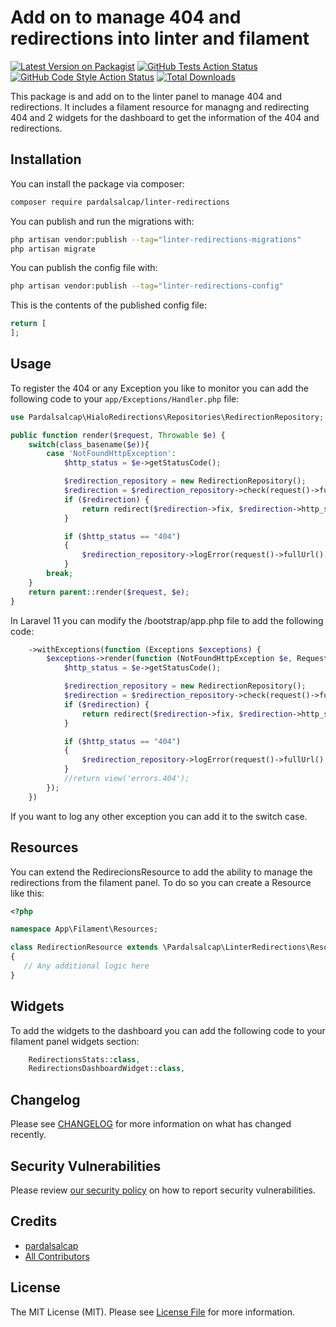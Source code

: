 # Add on to manage 404 and redirections into linter and filament

[![Latest Version on Packagist](https://img.shields.io/packagist/v/pardalsalcap/linter-redirections.svg?style=flat-square)](https://packagist.org/packages/pardalsalcap/linter-redirections)
[![GitHub Tests Action Status](https://img.shields.io/github/actions/workflow/status/pardalsalcap/linter-redirections/run-tests.yml?branch=main&label=tests&style=flat-square)](https://github.com/pardalsalcap/linter-redirections/actions?query=workflow%3Arun-tests+branch%3Amain)
[![GitHub Code Style Action Status](https://img.shields.io/github/actions/workflow/status/pardalsalcap/linter-redirections/fix-php-code-style-issues.yml?branch=main&label=code%20style&style=flat-square)](https://github.com/pardalsalcap/linter-redirections/actions?query=workflow%3A"Fix+PHP+code+style+issues"+branch%3Amain)
[![Total Downloads](https://img.shields.io/packagist/dt/pardalsalcap/linter-redirections.svg?style=flat-square)](https://packagist.org/packages/pardalsalcap/linter-redirections)

This package is and add on to the linter panel to manage 404 and redirections. It includes a filament resource for managng and redirecting 404 and 2 widgets for the dashboard to get the information of the 404 and redirections.

## Installation

You can install the package via composer:

```bash
composer require pardalsalcap/linter-redirections
```

You can publish and run the migrations with:

```bash
php artisan vendor:publish --tag="linter-redirections-migrations"
php artisan migrate
```

You can publish the config file with:

```bash
php artisan vendor:publish --tag="linter-redirections-config"
```

This is the contents of the published config file:

```php
return [
];
```

## Usage

To register the 404 or any Exception you like to monitor you can add the following code to your `app/Exceptions/Handler.php` file:

```php
use Pardalsalcap\HialoRedirections\Repositories\RedirectionRepository;

public function render($request, Throwable $e) {
    switch(class_basename($e)){
        case 'NotFoundHttpException':
            $http_status = $e->getStatusCode();

            $redirection_repository = new RedirectionRepository();
            $redirection = $redirection_repository->check(request()->fullUrl());
            if ($redirection) {
                return redirect($redirection->fix, $redirection->http_status);
            }

            if ($http_status == "404")
            {
                $redirection_repository->logError(request()->fullUrl(), $http_status);
            }
        break;
    }
    return parent::render($request, $e); 
}
```

In Laravel 11 you can modify the /bootstrap/app.php file to add the following code:

```php
    ->withExceptions(function (Exceptions $exceptions) {
        $exceptions->render(function (NotFoundHttpException $e, Request $request) {
            $http_status = $e->getStatusCode();

            $redirection_repository = new RedirectionRepository();
            $redirection = $redirection_repository->check(request()->fullUrl());
            if ($redirection) {
                return redirect($redirection->fix, $redirection->http_status);
            }

            if ($http_status == "404")
            {
                $redirection_repository->logError(request()->fullUrl(), $http_status);
            }
            //return view('errors.404');
        });
    })
```
If you want to log any other exception you can add it to the switch case.

## Resources

You can extend the RedirecionsResource to add the ability to manage the redirections from the filament panel. 
To do so you can create a Resource like this:

```php
<?php

namespace App\Filament\Resources;

class RedirectionResource extends \Pardalsalcap\LinterRedirections\Resources\RedirectionResource
{
   // Any additional logic here
}

```

## Widgets

To add the widgets to the dashboard you can add the following code to your filament panel widgets section:

```php  
    RedirectionsStats::class,
    RedirectionsDashboardWidget::class,
```

## Changelog

Please see [CHANGELOG](CHANGELOG.md) for more information on what has changed recently.


## Security Vulnerabilities

Please review [our security policy](../../security/policy) on how to report security vulnerabilities.

## Credits

- [pardalsalcap](https://github.com/pardalsalcap)
- [All Contributors](../../contributors)

## License

The MIT License (MIT). Please see [License File](LICENSE.md) for more information.
